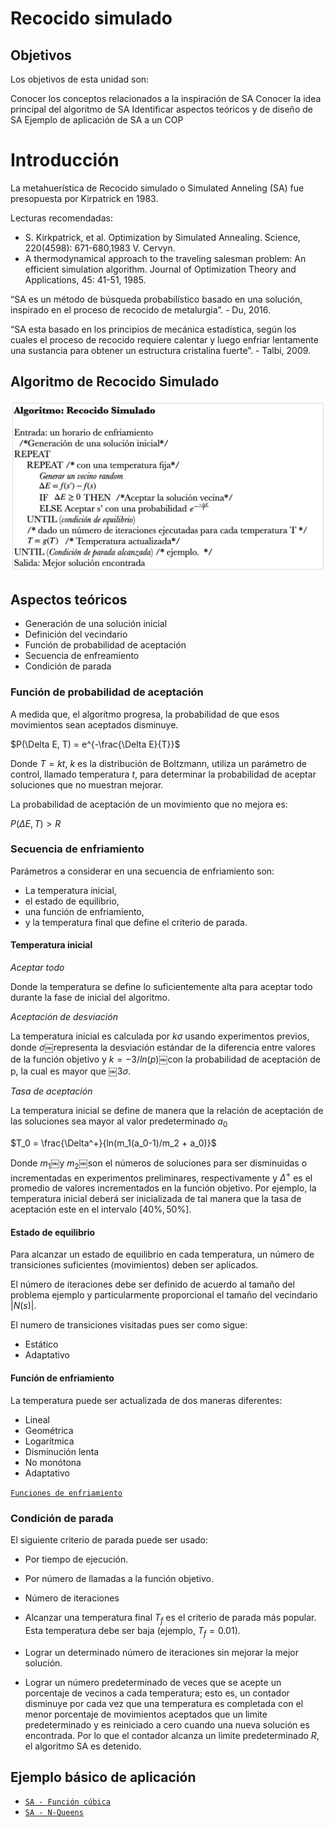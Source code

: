 # Recocido simulado

## Objetivos

Los objetivos de esta unidad son:

Conocer los conceptos relacionados a la inspiración de SA
Conocer la idea principal del algoritmo de SA
Identificar aspectos teóricos y de diseño de SA
Ejemplo de aplicación de SA a un COP


# Introducción

La metahuerística de Recocido simulado o Simulated Anneling (SA) fue presopuesta por Kirpatrick en 1983. 

Lecturas recomendadas:

- S. Kirkpatrick, et al. Optimization by Simulated Annealing. Science, 220(4598): 671-680,1983
V. Cervyn. 
-  A thermodynamical approach to the traveling salesman problem: An efficient simulation algorithm. Journal of Optimization Theory and Applications, 45: 41-51, 1985.

“SA es un método de búsqueda probabilístico basado en una solución, inspirado en el proceso de recocido de metalurgia”. - Du, 2016.

“SA esta basado en los principios de mecánica estadística, según los cuales el proceso de recocido requiere calentar y luego enfriar lentamente una sustancia para obtener un estructura cristalina fuerte”. - Talbi, 2009.

## Algoritmo de Recocido Simulado

![SA algorithm](./img/sa_algorithm.png)

## Aspectos teóricos 

- Generación de una solución inicial
- Definición del vecindario
- Función de probabilidad de aceptación
- Secuencia de enfreamiento
- Condición de parada

### Función de probabilidad de aceptación

A medida que, el algoritmo progresa, la probabilidad de que esos movimientos sean aceptados disminuye.

$P(\Delta E, T) = e^{-\frac{\Delta E}{T}}$

Donde $T = kt$, $k$ es la distribución de Boltzmann, utiliza un parámetro de control, llamado temperatura $t$, para determinar la probabilidad de aceptar soluciones que no muestran mejorar. 

La probabilidad de aceptación de un movimiento que no mejora es:

$P(\Delta E, T)  > R$

### Secuencia de enfriamiento

Parámetros a considerar en una secuencia de enfriamiento  son:
- La temperatura inicial, 
- el estado de equilibrio, 
- una función de enfriamiento, 
- y la temperatura final que define el criterio de parada.

#### Temperatura inicial

_Aceptar todo_

Donde la temperatura se define lo suficientemente alta para aceptar todo durante la fase de inicial del algoritmo.

_Aceptación de desviación_

La temperatura inicial es calculada por $k\sigma$ usando experimentos previos, donde $\sigma$￼representa la desviación estándar de la diferencia entre valores de la función objetivo y $k=-3/ln(p)$￼con la probabilidad de aceptación de p, la cual es mayor que ￼$3\sigma$.

_Tasa de aceptación_

La temperatura inicial se define de manera que la relación de aceptación de las soluciones sea mayor al valor predeterminado $a_0$

$T_0 = \frac{\Delta^+}{ln(m_1(a_0-1)/m_2 + a_0)}$

Donde $m_1$￼y $m_2$￼son el números de soluciones para ser disminuidas o incrementadas en experimentos preliminares, respectivamente y $\Delta^+$ es el promedio de valores incrementados en la función objetivo. Por ejemplo, la temperatura inicial deberá ser inicializada de tal manera que la tasa de aceptación este en el intervalo $[40\%, 50\%]$. 

#### Estado de equilibrio

Para alcanzar un estado de equilibrio en cada temperatura, un número de transiciones suficientes (movimientos) deben ser aplicados.

El número de iteraciones debe ser definido de acuerdo al tamaño del problema ejemplo y particularmente proporcional el tamaño del vecindario $|N(s)|$.

El numero de transiciones visitadas pues ser como sigue:
- Estático
- Adaptativo

#### Función de enfriamiento

La temperatura puede ser actualizada de dos maneras diferentes:

- Lineal
- Geométrica
- Logarítmica
- Disminución lenta
- No monótona
- Adaptativo    

[`Funciones de enfriamiento`](./code/function_cooling.ipynb)

### Condición de parada

El siguiente criterio de parada puede ser usado:
- Por tiempo de ejecución.
- Por número de llamadas a la función objetivo.
- Número de iteraciones

- Alcanzar una temperatura final $T_f$ es el criterio de parada más popular. Esta temperatura debe ser baja (ejemplo, $T_f = 0.01$). 
- Lograr un determinado número de iteraciones sin mejorar la mejor solución. 
- Lograr un número predeterminado de veces  que se acepte un porcentaje de vecinos a cada temperatura; esto es, un contador disminuye por cada vez que una temperatura es completada con el menor porcentaje de movimientos aceptados que un limite predeterminado y es reiniciado a cero cuando una nueva solución es encontrada. Por lo que el contador alcanza un limite predeterminado $R$, el algoritmo SA es detenido. 


## Ejemplo básico de aplicación

* [`SA - Función cúbica`](./code/sannealing_basic/sa_cubic_fuction.ipynb)
* [`SA - N-Queens`]()

